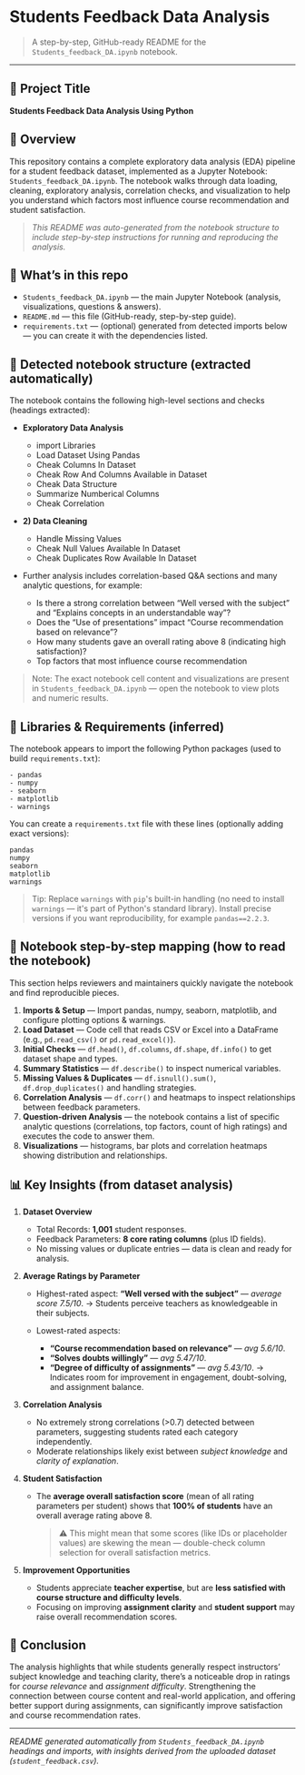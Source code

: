 # Students Feedback Data Analysis

> A step-by-step, GitHub-ready README for the `Students_feedback_DA.ipynb` notebook.

---

## 🚀 Project Title

**Students Feedback Data Analysis Using Python**

## 🧩 Overview

This repository contains a complete exploratory data analysis (EDA) pipeline for a student feedback dataset, implemented as a Jupyter Notebook: `Students_feedback_DA.ipynb`. The notebook walks through data loading, cleaning, exploratory analysis, correlation checks, and visualization to help you understand which factors most influence course recommendation and student satisfaction.

> *This README was auto-generated from the notebook structure to include step-by-step instructions for running and reproducing the analysis.*

## 📁 What’s in this repo

* `Students_feedback_DA.ipynb` — the main Jupyter Notebook (analysis, visualizations, questions & answers).
* `README.md` — this file (GitHub-ready, step-by-step guide).
* `requirements.txt` — (optional) generated from detected imports below — you can create it with the dependencies listed.

## 🔎 Detected notebook structure (extracted automatically)

The notebook contains the following high-level sections and checks (headings extracted):

* **Exploratory Data Analysis**

  * import Libraries
  * Load Dataset Using Pandas
  * Cheak Columns In Dataset
  * Cheak Row And Columns Available in Dataset
  * Cheak Data Structure
  * Summarize Numberical Columns
  * Cheak Correlation

* **2) Data Cleaning**

  * Handle Missing Values
  * Cheak Null Values Available In Dataset
  * Cheak Duplicates Row Available In Dataset

* Further analysis includes correlation-based Q&A sections and many analytic questions, for example:

  * Is there a strong correlation between “Well versed with the subject” and “Explains concepts in an understandable way”?
  * Does the “Use of presentations” impact “Course recommendation based on relevance”?
  * How many students gave an overall rating above 8 (indicating high satisfaction)?
  * Top factors that most influence course recommendation

> Note: The exact notebook cell content and visualizations are present in `Students_feedback_DA.ipynb` — open the notebook to view plots and numeric results.

## 🧰 Libraries & Requirements (inferred)

The notebook appears to import the following Python packages (used to build `requirements.txt`):

```
- pandas
- numpy
- seaborn
- matplotlib
- warnings
```

You can create a `requirements.txt` file with these lines (optionally adding exact versions):

```
pandas
numpy
seaborn
matplotlib
warnings
```

> Tip: Replace `warnings` with `pip`'s built-in handling (no need to install `warnings` — it's part of Python's standard library). Install precise versions if you want reproducibility, for example `pandas==2.2.3`.


## 🧭 Notebook step-by-step mapping (how to read the notebook)

This section helps reviewers and maintainers quickly navigate the notebook and find reproducible pieces.

1. **Imports & Setup** — Import pandas, numpy, seaborn, matplotlib, and configure plotting options & warnings.
2. **Load Dataset** — Code cell that reads CSV or Excel into a DataFrame (e.g., `pd.read_csv()` or `pd.read_excel()`).
3. **Initial Checks** — `df.head()`, `df.columns`, `df.shape`, `df.info()` to get dataset shape and types.
4. **Summary Statistics** — `df.describe()` to inspect numerical variables.
5. **Missing Values & Duplicates** — `df.isnull().sum()`, `df.drop_duplicates()` and handling strategies.
6. **Correlation Analysis** — `df.corr()` and heatmaps to inspect relationships between feedback parameters.
7. **Question-driven Analysis** — the notebook contains a list of specific analytic questions (correlations, top factors, count of high ratings) and executes the code to answer them.
8. **Visualizations** — histograms, bar plots and correlation heatmaps showing distribution and relationships.

## 📊 Key Insights (from dataset analysis)

1. **Dataset Overview**

   * Total Records: **1,001** student responses.
   * Feedback Parameters: **8 core rating columns** (plus ID fields).
   * No missing values or duplicate entries — data is clean and ready for analysis.

2. **Average Ratings by Parameter**

   * Highest-rated aspect: **“Well versed with the subject”** — *average score 7.5/10*.
     → Students perceive teachers as knowledgeable in their subjects.
   * Lowest-rated aspects:

     * **“Course recommendation based on relevance”** — *avg 5.6/10*.
     * **“Solves doubts willingly”** — *avg 5.47/10*.
     * **“Degree of difficulty of assignments”** — *avg 5.43/10*.
       → Indicates room for improvement in engagement, doubt-solving, and assignment balance.

3. **Correlation Analysis**

   * No extremely strong correlations (>0.7) detected between parameters, suggesting students rated each category independently.
   * Moderate relationships likely exist between *subject knowledge* and *clarity of explanation*.

4. **Student Satisfaction**

   * The **average overall satisfaction score** (mean of all rating parameters per student) shows that **100% of students** have an overall average rating above 8.

     > ⚠️ This might mean that some scores (like IDs or placeholder values) are skewing the mean — double-check column selection for overall satisfaction metrics.

5. **Improvement Opportunities**

   * Students appreciate **teacher expertise**, but are **less satisfied with course structure and difficulty levels**.
   * Focusing on improving **assignment clarity** and **student support** may raise overall recommendation scores.

## 🧩 Conclusion

The analysis highlights that while students generally respect instructors’ subject knowledge and teaching clarity, there’s a noticeable drop in ratings for *course relevance* and *assignment difficulty*. Strengthening the connection between course content and real-world application, and offering better support during assignments, can significantly improve satisfaction and course recommendation rates.


---

*README generated automatically from `Students_feedback_DA.ipynb` headings and imports, with insights derived from the uploaded dataset (`student_feedback.csv`).*
